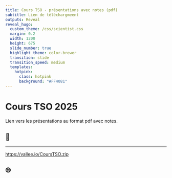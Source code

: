 ```yaml
---
title: Cours TSO - présentations avec notes (pdf)
subtitle: Lien de téléchargmeent
outputs: Reveal
reveal_hugo:
  custom_theme: /css/scientist.css
  margin: 0.2
  width: 1200
  height: 675
  slide_number: true
  highlight_theme: color-brewer
  transition: slide
  transition_speed: medium
  templates:
    hotpink:
      class: hotpink
      background: "#FF4081"
---
```


# Cours TSO 2025

Lien vers les présentations
au format pdf
avec notes.

## 💾

---

https://vallee.io/CoursTSO.zip

## 🌐
